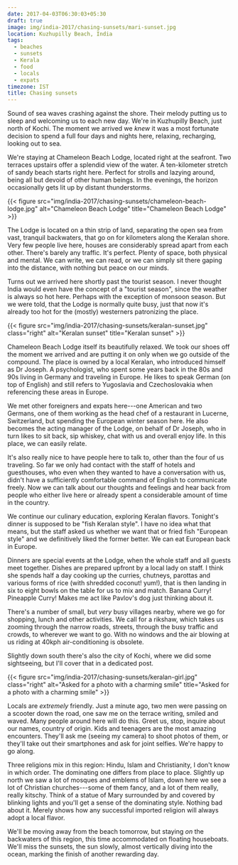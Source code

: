 ```yaml
---
date: 2017-04-03T06:30:03+05:30
draft: true
image: img/india-2017/chasing-sunsets/mari-sunset.jpg
location: Kuzhupilly Beach, India
tags:
  - beaches
  - sunsets
  - Kerala
  - food
  - locals
  - expats
timezone: IST
title: Chasing sunsets
---
```


Sound of sea waves crashing against the shore. Their melody putting us to sleep and welcoming us to each new day. We're in Kuzhupilly Beach, just north of Kochi. The moment we arrived we _knew_ it was a most fortunate decision to spend a full four days and nights here, relaxing, recharging, looking out to sea.

<!--more-->

We're staying at Chameleon Beach Lodge, located right at the seafront. Two terraces upstairs offer a splendid view of the water. A ten-kilometer stretch of sandy beach starts right here. Perfect for strolls and lazying around, being all but devoid of other human beings. In the evenings, the horizon occasionally gets lit up by distant thunderstorms.

{{< figure src="img/india-2017/chasing-sunsets/chameleon-beach-lodge.jpg" alt="Chameleon Beach Lodge" title="Chameleon Beach Lodge" >}}

The Lodge is located on a thin strip of land, separating the open sea from vast, tranquil backwaters, that go on for kilometers along the Keralan shore. Very few people live here, houses are considerably spread apart from each other. There's barely any traffic. It's perfect. Plenty of space, both physical and mental. We can write, we can read, or we can simply sit there gaping into the distance, with nothing but peace on our minds.

Turns out we arrived here shortly past the tourist season. I never thought India would even have the concept of a "tourist season", since the weather is always so hot here. Perhaps with the exception of monsoon season. But we were told, that the Lodge is normally quite busy, just that now it's already too hot for the (mostly) westerners patronizing the place.

{{< figure src="img/india-2017/chasing-sunsets/keralan-sunset.jpg" class="right" alt="Keralan sunset" title="Keralan sunset" >}}

Chameleon Beach Lodge itself its beautifully relaxed. We took our shoes off the moment we arrived and are putting it on only when we go outside of the compound. The place is owned by a local Keralan, who introduced himself as Dr Joseph. A psychologist, who spent some years back in the 80s and 90s living in Germany and traveling in Europe. He likes to speak German (on top of English) and still refers to Yugoslavia and Czechoslovakia when referencing these areas in Europe.

We met other foreigners and expats here---one American and two Germans, one of them working as the head chef of a restaurant in Lucerne, Switzerland, but spending the European winter season here. He also becomes the acting manager of the Lodge, on behalf of Dr Joseph, who in turn likes to sit back, sip whiskey, chat with us and overall enjoy life. In this place, we can easily relate.

It's also really nice to have people here to talk to, other than the four of us traveling. So far we only had contact with the staff of hotels and guesthouses, who even when they wanted to have a conversation with us, didn't have a sufficiently comfortable command of English to communicate freely. Now we can talk about our thoughts and feelings and hear back from people who either live here or already spent a considerable amount of time in the country.

We continue our culinary education, exploring Keralan flavors. Tonight's dinner is supposed to be "fish Keralan style". I have no idea what that means, but the staff asked us whether we want that or fried fish "European style" and we definitively liked the former better. We can eat European back in Europe.

Dinners are special events at the Lodge, when the whole staff and all guests meet together. Dishes are prepared upfront by a local lady on staff. I think she spends half a day cooking up the curries, chutneys, parottas and various forms of rice (with shredded coconut! yum!), that is then landing in six to eight bowls on the table for us to mix and match. Banana Curry! Pineapple Curry! Makes me act like Pavlov's dog just thinking about it.

There's a number of small, but _very_ busy villages nearby, where we go for shopping, lunch and other activities. We call for a rikshaw, which takes us zooming through the narrow roads, streets, through the busy traffic and crowds, to wherever we want to go. With no windows and the air blowing at us riding at 40kph air-conditioning is obsolete.

Slightly down south there's also the city of Kochi, where we did some sightseeing, but I'll cover that in a dedicated post.

{{< figure src="img/india-2017/chasing-sunsets/keralan-girl.jpg" class="right" alt="Asked for a photo with a charming smile" title="Asked for a photo with a charming smile" >}}

Locals are _extremely_ friendly. Just a minute ago, two men were passing on a scooter down the road, one saw me on the terrace writing, smiled and waved. Many people around here will do this. Greet us, stop, inquire about our names, country of origin. Kids and teenagers are the most amazing encounters. They'll ask me (seeing my camera) to shoot photos of them, or they'll take out their smartphones and ask for joint selfies. We're happy to go along.

Three religions mix in this region: Hindu, Islam and Christianity, I don't know in which order. The dominating one differs from place to place. Slightly up north we saw a lot of mosques and emblems of Islam, down here we see a lot of Christian churches---some of them fancy, and a lot of them really, really kitschy. Think of a statue of Mary surrounded by and covered by blinking lights and you'll get a sense of the dominating style. Nothing bad about it. Merely shows how any successful imported religion will always adopt a local flavor.

We'll be moving away from the beach tomorrow, but staying _on_ the backwaters of this region, this time accommodated on floating houseboats. We'll miss the sunsets, the sun slowly, almost vertically diving into the ocean, marking the finish of another rewarding day.
